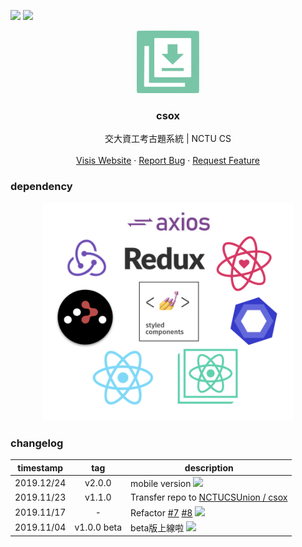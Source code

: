 ![](https://img.shields.io/badge/release-v2.0.0-%235bc8a5.svg?style=flat-square)
![](https://img.shields.io/badge/CRA-v3-blue.svg?style=flat-square)

<p align="center">
  <a href="https://github.com/maxam2017/csox">
    <img src="public/favicon192.png" alt="Logo" height="100">
  </a>
  <h3 align="center">csox</h3>
  <p align="center">
    交大資工考古題系統 | NCTU CS
    <br />
    <br />
    <a href="https://pastexam.csunion.nctu.me/">Visis Website</a>
    ·
    <a href="https://github.com/maxam2017/csox/issues">Report Bug</a>
    ·
    <a href="https://github.com/maxam2017/csox/issues">Request Feature</a>
  </p>
</p>

### dependency
<p align="center">
  <img src=".image/dependency.png" alt="dependency" width='80%'>
</p>

### changelog
> 

|timestamp|tag|description|
|:-:|:-:|-|
|2019.12/24|v2.0.0|mobile version <img src='https://cultofthepartyparrot.com/parrots/hd/thumbsupparrot.gif' height='35px'/>|
|2019.11/23|v1.1.0|Transfer repo to [NCTUCSUnion / csox](https://github.com/NCTUCSUnion/csox)|
|2019.11/17 |-|Refactor [#7](https://github.com/maxam2017/csox/pull/7) [#8](https://github.com/maxam2017/csox/pull/8) <img src='https://cultofthepartyparrot.com/parrots/hd/angelparrot.gif' height='35px'/>
|2019.11/04|v1.0.0 beta|beta版上線啦 <img src='https://cultofthepartyparrot.com/parrots/hd/beerparrot.gif' height='35px'/>
